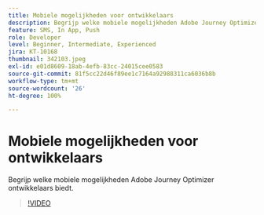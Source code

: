 ```yaml
---
title: Mobiele mogelijkheden voor ontwikkelaars
description: Begrijp welke mobiele mogelijkheden Adobe Journey Optimizer ontwikkelaars biedt.
feature: SMS, In App, Push
role: Developer
level: Beginner, Intermediate, Experienced
jira: KT-10168
thumbnail: 342103.jpeg
exl-id: e01d8609-18ab-4efb-83cc-24015cee0583
source-git-commit: 81f5cc22d46f89ee1c7164a92988311ca6036b8b
workflow-type: tm+mt
source-wordcount: '26'
ht-degree: 100%

---
```


# Mobiele mogelijkheden voor ontwikkelaars

Begrijp welke mobiele mogelijkheden Adobe Journey Optimizer ontwikkelaars biedt.

>[!VIDEO](https://video.tv.adobe.com/v/342103?quality=12&learn=on)

